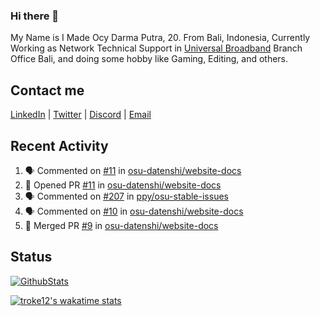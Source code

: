 ### Hi there 👋

My Name is I Made Ocy Darma Putra, 20. From Bali, Indonesia, Currently Working as Network Technical Support in [Universal Broadband](https://universal.net.id) Branch Office Bali, and doing some hobby like Gaming, Editing, and others.

## Contact me

[LinkedIn](https://linkedin.com/in/troke) | [Twitter](https://twitter.com/darma_ochi) | [Discord](https://link.troke.id/discord) | <a href="mailto:ochi@troke.id">Email</a> 

## Recent Activity

<!--START_SECTION:activity-->
1. 🗣 Commented on [#11](https://github.com/osu-datenshi/website-docs/issues/11) in [osu-datenshi/website-docs](https://github.com/osu-datenshi/website-docs)
2. 💪 Opened PR [#11](https://github.com/osu-datenshi/website-docs/pull/11) in [osu-datenshi/website-docs](https://github.com/osu-datenshi/website-docs)
3. 🗣 Commented on [#207](https://github.com/ppy/osu-stable-issues/issues/207) in [ppy/osu-stable-issues](https://github.com/ppy/osu-stable-issues)
4. 🗣 Commented on [#10](https://github.com/osu-datenshi/website-docs/issues/10) in [osu-datenshi/website-docs](https://github.com/osu-datenshi/website-docs)
5. 🎉 Merged PR [#9](https://github.com/osu-datenshi/website-docs/pull/9) in [osu-datenshi/website-docs](https://github.com/osu-datenshi/website-docs)
<!--END_SECTION:activity-->

## Status

[![GithubStats](https://github-readme-stats.vercel.app/api?username=troke12&show_icons=true)](https://github.com/troke12)

[![troke12's wakatime stats](https://github-readme-stats.vercel.app/api/wakatime?username=troke12&layout=compact)](https://wakatime.com/@troke12) 

